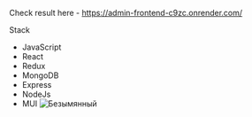 Check result here - https://admin-frontend-c9zc.onrender.com/

Stack 
- JavaScript
- React
- Redux
- MongoDB
- Express
- NodeJs
- MUI
![Безымянный](https://user-images.githubusercontent.com/107989895/211230249-ffea16af-0778-4857-8218-bac936f8ed50.png)
